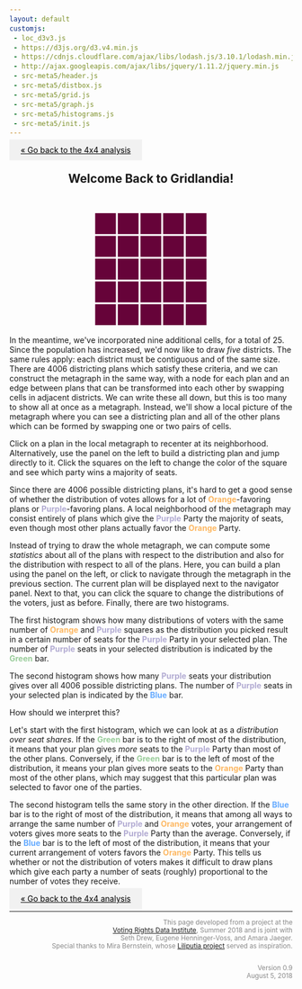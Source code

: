 ```yaml
---
layout: default
customjs:
 - loc_d3v3.js
 - https://d3js.org/d3.v4.min.js
 - https://cdnjs.cloudflare.com/ajax/libs/lodash.js/3.10.1/lodash.min.js
 - http://ajax.googleapis.com/ajax/libs/jquery/1.11.2/jquery.min.js
 - src-meta5/header.js
 - src-meta5/distbox.js
 - src-meta5/grid.js
 - src-meta5/graph.js
 - src-meta5/histograms.js
 - src-meta5/init.js
---
```



<style>


.previous {
    background-color: #f1f1f1;
    color: black;
}

.next {
    background-color: #f1f1f1;
    color: black;
}

.round {
    border-radius: 50%;
}
</style>

<p style="text-align:left;">
<a href="./metagrid" class="previous" style="padding: 10px 20px">&laquo; Go back to the 4x4 analysis</a>
</p>


<center>
<h2> Welcome Back to Gridlandia!</h2>
<br/>
<p align="center">
  <img width="200"  src="imgs/blankgrid5.png?raw=true"> <br />

</p>

</center>


In the meantime, we've incorporated nine additional cells, for a total of 25.  Since the population has increased, we'd now like to draw *five* districts.  The same rules apply: each district must be contiguous and of the same size.  There are 4006 districting plans which satisfy these criteria, and we can construct the metagraph in the same way, with a node for each plan and an edge between plans that can be transformed into each other by swapping cells in adjacent districts.  We can write these all down, but this is too many to show all at once as a metagraph.  Instead, we'll show a local picture of the metagraph where you can see a districting plan and all of the other plans which can be formed by swapping one or two pairs of cells.


Click on a plan in the local metagraph to recenter at its neighborhood.  Alternatively, use the panel on the left to build a districting plan and jump directly to it.  Click the squares on the left to change the color of the square and see which party wins a majority of seats.





<div id="chart1" style="width:100% text-align:left"></div>



Since there are 4006 possible districting plans, it's hard to get a good sense of whether the distribution of votes allows for a lot of <span style="color:#fdb863"> <b>Orange</b></span>-favoring plans or <span style="color:#b2abd2"> <b>Purple</b></span>-favoring plans.  A local neighborhood of the metagraph may consist entirely of plans which give the <span style="color:#b2abd2"> <b>Purple</b></span> Party the majority of seats, even though most other plans actually favor the <span style="color:#fdb863"> <b>Orange</b></span> Party.

Instead of trying to draw the whole metagraph, we can compute some *statistics* about all of the plans with respect to the distribution and also for the distribution with respect to all of the plans.  Here, you can build a plan using the panel on the left, or click to navigate through the metagraph in the previous section.  The current plan will be displayed next to the navigator panel.  Next to that, you can click the square to change the distributions of the voters, just as before.  Finally, there are two histograms.  

The first histogram shows how many distributions of voters with the same number of <span style="color:#fdb863"> <b>Orange</b></span> and <span style="color:#b2abd2"> <b>Purple</b></span> squares as the distribution you picked result in a certain number of seats for the <span style="color:#b2abd2"> <b>Purple</b></span> Party in your selected plan.  The number of <span style="color:#b2abd2"> <b>Purple</b></span> seats in your selected distribution is indicated by the <span style="color:#99CC9A"> <b>Green</b></span> bar.

The second histogram shows how many <span style="color:#b2abd2"> <b>Purple</b></span> seats your distribution gives over all 4006 possible districting plans.  The number of <span style="color:#b2abd2"> <b>Purple</b></span> seats in your selected plan is indicated by the <span style="color:#66ABFF"> <b>Blue</b></span> bar.


<div id="chart2" style="width:100% text-align:left"></div>



How should we interpret this?  

Let's start with the first histogram, which we can look at as a *distribution over seat shares*.  If the <span style="color:#99CC9A"> <b>Green</b></span> bar is to the right of most of the distribution, it means that your plan gives *more* seats to the <span style="color:#b2abd2"> <b>Purple</b></span> Party than most of the other plans.  Conversely, if the <span style="color:#99CC9A"> <b>Green</b></span> bar is to the left of most of the distribution, it means your plan gives more seats to the 
<span style="color:#fdb863"> <b>Orange</b></span> Party than most of the other plans, which may suggest that this particular plan was selected to favor one of the parties. 

The second histogram tells the same story in the other direction.  If the <span style="color:#66ABFF"> <b>Blue</b></span> bar is to the right of most of the distribution, it means that among all ways to arrange the same number of <span style="color:#b2abd2"> <b>Purple</b></span> and <span style="color:#fdb863"> <b>Orange</b></span> votes, your arrangement of voters gives more seats to the <span style="color:#b2abd2"> <b>Purple</b></span> Party than the average.  Conversely, if the <span style="color:#66ABFF"> <b>Blue</b></span> bar is to the left of most of the distribution, it means that your current arrangement of voters favors the <span style="color:#fdb863"> <b>Orange</b></span> Party.  This tells us whether or not the distribution of voters makes it difficult to draw plans which give each party a number of seats (roughly) proportional to the number of votes they receive.



<p style="text-align:left;">
<a href="./metagrid" class="previous" style="padding: 10px 20px">&laquo; Go back to the 4x4 analysis</a>

</p>


<div style="text-align:right; color:#888888;line-height:14px" width="100%"><small>
<hr style="width:100%">

This page developed from a project at the <br/>
<a href="http://gerrydata.org">Voting Rights Data Institute</a>,
Summer 2018 and is joint with <br/>
Seth Drew, Eugene Henninger-Voss, and Amara Jaeger. <br/>
Special thanks to Mira Bernstein, whose <a href="https://docs.google.com/spreadsheets/d/1U8XXRwwJ3zLLu9Xx-xsrePBFsCXkYYFj_MB4t-ZaZ4k/edit#gid=2131508220">Liliputia project</a> served as inspiration.
<br/><br/>

Version 0.9 <br/>
August 5, 2018 <br/>


</small>
</div>


<!-- <span style="color:#b2abd2"> <b>Purple</b></span>
<span style="color:#fdb863"> <b>Orange</b></span>
<span style="color:#99CC9A"> <b>Green</b></span>
<span style="color:#66ABFF"> <b>Blue</b></span>
-->